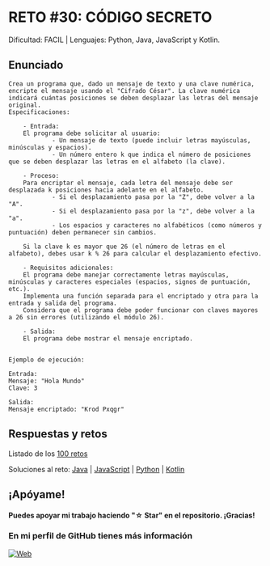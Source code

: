 # RETO #30: CÓDIGO SECRETO    
Dificultad:  FACIL | Lenguajes: Python, Java, JavaScript y Kotlin.

## Enunciado

```
Crea un programa que, dado un mensaje de texto y una clave numérica, encripte el mensaje usando el "Cifrado César". La clave numérica indicará cuántas posiciones se deben desplazar las letras del mensaje original.
Especificaciones:

    - Entrada:
    El programa debe solicitar al usuario:
            - Un mensaje de texto (puede incluir letras mayúsculas, minúsculas y espacios).
            - Un número entero k que indica el número de posiciones que se deben desplazar las letras en el alfabeto (la clave).

    - Proceso:
    Para encriptar el mensaje, cada letra del mensaje debe ser desplazada k posiciones hacia adelante en el alfabeto.
            - Si el desplazamiento pasa por la "Z", debe volver a la "A".
            - Si el desplazamiento pasa por la "z", debe volver a la "a".
            - Los espacios y caracteres no alfabéticos (como números y puntuación) deben permanecer sin cambios.
        
    Si la clave k es mayor que 26 (el número de letras en el alfabeto), debes usar k % 26 para calcular el desplazamiento efectivo.

    - Requisitos adicionales:
    El programa debe manejar correctamente letras mayúsculas, minúsculas y caracteres especiales (espacios, signos de puntuación, etc.).
    Implementa una función separada para el encriptado y otra para la entrada y salida del programa.
    Considera que el programa debe poder funcionar con claves mayores a 26 sin errores (utilizando el módulo 26).

    - Salida:
    El programa debe mostrar el mensaje encriptado.


Ejemplo de ejecución:

Entrada:
Mensaje: "Hola Mundo"
Clave: 3

Salida:
Mensaje encriptado: "Krod Pxqgr"

```

## Respuestas y retos
Listado de los [100 retos](/README.md)

Soluciones al reto: 
[Java](/RETOS/Reto30/Reto30.java) | 
[JavaScript](/RETOS/Reto30/Reto30.js) | 
[Python](/RETOS/Reto30/Reto30.py) |
[Kotlin](/RETOS/Reto30/Reto30.kt)



## ¡Apóyame! 
#### Puedes apoyar mi trabajo haciendo "☆ Star" en el repositorio. ¡Gracias!

### En mi perfil de GitHub tienes más información

[![Web](https://img.shields.io/badge/GitHub-breativo-14a1f0?style=for-the-badge&logo=github&logoColor=white&labelColor=101010)](https://github.com/breativo)